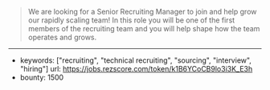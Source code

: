 >We are looking for a Senior Recruiting Manager to join and help grow our rapidly scaling team! In this role you will be one of the first members of the recruiting team and you will help shape how the team operates and grows.
------
- keywords: ["recruiting", "technical recruiting", "sourcing", "interview", "hiring"]
url: https://jobs.rezscore.com/token/k1B6YCoCB9lo3i3K_E3h
- bounty: 1500
